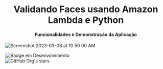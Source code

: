 <h1 align="center"> Validando Faces usando Amazon Lambda e Python </h1>


<h4 align="center"> Funcionalidades e Demonstração da Aplicação  </h4>

![Screenshot 2023-03-08 at 10 50 00 AM](https://user-images.githubusercontent.com/10050641/224727619-aebc0fd7-6904-4426-af6e-76da5ed9ee68.png)


![Badge em Desenvolvimento](http://img.shields.io/static/v1?label=STATUS&message=EM%20DESENVOLVIMENTO&color=GREEN&style=for-the-badge)
</br>
![GitHub Org's stars](https://img.shields.io/github/stars/andradesampaio?style=social)
